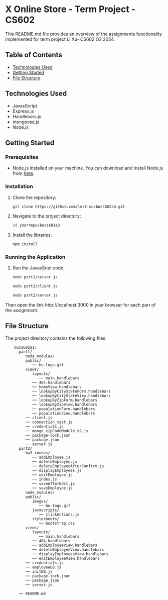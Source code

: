 # X Online Store - Term Project - CS602

This README.md file provides an overview of the assignments functionality implemented for term project Li Xu- CS602 O2 2024.

## Table of Contents

- [Technologies Used](#technologies-used)
- [Getting Started](#getting-started)
- [File Structure](#file-structure)


## Technologies Used

- JavasScript
- Express.js
- Handlebars.js 
- mongoose.js 
- Node.js

## Getting Started

### Prerequisites

- Node.js installed on your machine. You can download and install Node.js from [here](https://nodejs.org/en/download).

### Installation

1. Clone the repository:

   ```sh
   git clone https://github.com/lest-xu/bucs602a3.git

2. Navigate to the project directory:

   ```sh
   cd yourrepo/bucs601a3

3. Install the libraries:

   ```sh
   npm install

### Running the Application

1. Run the JavasSript code:

   ```sh
   node part1/server.js
   ```

   ```sh
   node part1/client.js
   ```

   ```sh
   node part2/server.js
   ```

Then open the link http://localhost:3000 in your browser for each part of the assignment.

## File Structure

The project directory contains the following files:

```
    bucs602a1/
      part1/
         node_modules/
         public/
            ── bu-logo.gif
         views/
            layouts/
               ── main.handlebars
            ── 404.handlebars
            ── homeView.handlebars
            ── lookupByCityStateForm.handlebars
            ── lookupByCityStateView.handlebars
            ── lookupByZipForm.handlebars
            ── lookupByZipView.handlebars
            ── populationForm.handlebars
            ── populationView.handlebars
         ── client.js
         ── connection_test.js
         ── credentials.js
         ── mongo_zipCodeModule_v2.js
         ── package-lock.json
         ── package.json
         ── server.js
      part2/
         hw3_routes/
            ── addEmployee.js
            ── deleteEmployee.js
            ── deleteEmployeeAfterConfirm.js
            ── displayEmployees.js
            ── editEmployee.js
            ── index.js
            ── saveAfterEdit.js
            ── saveEmployee.js
         node_modules/
         public/
            images/
               ── bu-logo.gif
            javascripts/
               ── clickActions.js
            stylesheets/
               ── bootstrap.css
         views/
            layouts/
               ── main.handlebars
            ── 404.handlebars
            ── addEmployeeView.handlebars
            ── deleteEmployeeView.handlebars
            ── displayEmployeesView.handlebars
            ── editEmployeeView.handlebars
         ── credentials.js
         ── employeeDB.js
         ── initDB.js
         ── package-lock.json
         ── package.json
         ── server.js

      ── README.md
